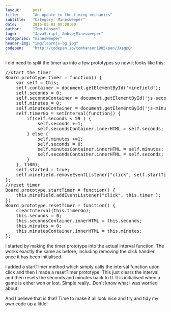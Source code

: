 ```yaml
---
layout:     post
title:      "An update to the timing mechanics"
subtitle:   "Category: Minesweeper"
date:       2016-05-03 08:00:00
author:     "Tom Hanson"
tags:       "JavaScript, &nbsp;Minesweeper"
categories: "minesweeper"
header-img: "img/learnjs-bg.jpg"
codepen:    "http://codepen.io/tomhanson1985/pen/JXegpO"
---
```


I did need to split the timer up into a few prototypes so now it looks like this:
<pre>//start the timer
Board.prototype.timer = function() {
    var self = this;
    self.container = document.getElementById('minefield');
    self.seconds = 0;
    self.secondsContainer = document.getElementById('js-seconds');
    self.minutes = 0;
    self.minutesContainer = document.getElementById('js-minutes');
    self.timerGo = setInterval(function() {
        if(self.seconds &lt; 59 ) {
            self.seconds +=1;
            self.secondsContainer.innerHTML = self.seconds;
        } else {
            self.minutes +=1;
            self.seconds = 0;
            self.minutesContainer.innerHTML = self.minutes;
            self.secondsContainer.innerHTML = self.seconds;
        }
    }, 1100);
    self.started = true;
    self.minefield.removeEventListener("click", self.startTimer);
};
//reset timer
Board.prototype.startTimer = function() {
    this.minefield.addEventListener("click", this.timer );
};
Board.prototype.resetTimer = function() {
    clearInterval(this.timerGo);
    this.seconds = 0;
    this.secondsContainer.innerHTML = this.seconds;
    this.minutes = 0;
    this.minutesContainer.innerHTML = this.minutes;
};</pre>
I started by making the timer prototype into the actual interval function. The works exactly the same as before, including removing the click handler once it has been initialised.

I added a startTimer method which simply calls the interval function upon click and then I made a resetTimer prototype. This just clears the interval and then resets the seconds and minutes back to 0. It is initialised when a game is either won or lost. Simple really...Don't know what I was worried about!

And I believe that is that! Time to make it all look nice and try and tidy my own code up a little!
